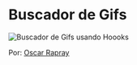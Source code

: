 # Buscador de Gifs

![Buscador de Gifs usando Hoooks](https://raw.githubusercontent.com/oscarrapray/formulario-registro/master/src/img/busqueda.png)

Por: [Oscar Rapray](https://github.com/oscarrapray)

